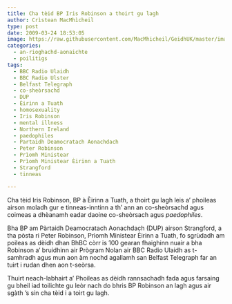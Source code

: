 ```yaml
---
title: Cha tèid BP Iris Robinson a thoirt gu lagh
author: Crìstean MacMhìcheil
type: post
date: 2009-03-24 18:53:05
image: https://raw.githubusercontent.com/MacMhicheil/GeidhUK/master/images/.jpg
categories:
  - an-rioghachd-aonaichte
  - poilitigs
tags:
  - BBC Radio Ulaidh
  - BBC Radio Ulster
  - Belfast Telegraph
  - co-sheòrsachd
  - DUP
  - Èirinn a Tuath
  - homosexuality
  - Iris Robinson
  - mental illness
  - Northern Ireland
  - paedophiles
  - Partaidh Deamocratach Aonachdach
  - Peter Robinson
  - Prìomh Ministear
  - Prìomh Ministear Èirinn a Tuath
  - Strangford
  - tinneas

---
```

Cha tèid Iris Robinson, BP à Èirinn a Tuath, a thoirt gu lagh leis a&#8217; phoileas airson moladh gur e tinneas-inntinn a th&#8217; ann an co-sheòrsachd agus coimeas a dhèanamh eadar daoine co-sheòrsach agus _paedophiles_.

<!--more-->

Bha BP am Pàrtaidh Deamocratach Aonachdach (DUP) airson Strangford, a tha pòsta ri Peter Robinson, Prìomh Ministear Èirinn a Tuath, fo sgrùdadh am poileas as dèidh dhan BhBC còrr is 100 gearan fhaighinn nuair a bha Robinson a&#8217; bruidhinn air Prògram Nolan air BBC Radio Ulaidh as t-samhradh agus mun aon àm nochd agallamh san Belfast Telegraph far an tuirt i rudan dhen aon t-seòrsa.

Thuirt neach-labhairt a&#8217; Phoileas as dèidh rannsachadh fada agus farsaing gu bheil iad toilichte gu leòr nach do bhris BP Robinson an lagh agus air sgàth &#8217;s sin cha tèid i a toirt gu lagh.

